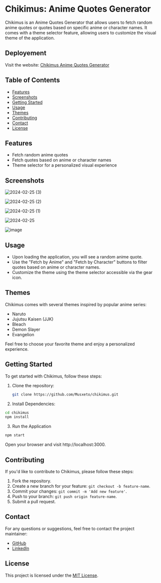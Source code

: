 # Chikimus: Anime Quotes Generator

Chikimus is an Anime Quotes Generator that allows users to fetch random anime quotes or quotes based on specific anime or character names. 
It comes with a theme selector feature, allowing users to customize the visual theme of the application.

## Deployement

Visit the website: [Chikimus Anime Quotes Generator](https://chikimus.vercel.app/)

## Table of Contents

- [Features](#features)
- [Screenshots](#screenshots)
- [Getting Started](#getting-started)
- [Usage](#usage)
- [Themes](#themes)
- [Contributing](#contributing)
- [Contact](#contact)
- [License](#license)

## Features

- Fetch random anime quotes
- Fetch quotes based on anime or character names
- Theme selector for a personalized visual experience

## Screenshots

![2024-02-25 (3)](https://github.com/Musxeto/chikimus/assets/138971833/3b151ea9-46f0-42dd-be4c-5b8ea63c6037)

![2024-02-25 (2)](https://github.com/Musxeto/chikimus/assets/138971833/963456db-ed86-4113-bc4b-17332f9d98ed)

![2024-02-25 (1)](https://github.com/Musxeto/chikimus/assets/138971833/ac878c8d-b89b-46f3-8155-0e422b2acbf0)

![2024-02-25](https://github.com/Musxeto/chikimus/assets/138971833/761d9fd2-0682-4ec5-8d1e-aa549ec6c0b7)

![image](https://github.com/Musxeto/chikimus/assets/138971833/499b1d08-c07c-48c0-9bd0-0168d8b2bbb7)

## Usage

- Upon loading the application, you will see a random anime quote.
- Use the "Fetch by Anime" and "Fetch by Character" buttons to filter quotes based on anime or character names.
- Customize the theme using the theme selector accessible via the gear icon.

## Themes

Chikimus comes with several themes inspired by popular anime series:

- Naruto
- Jujutsu Kaisen (JJK)
- Bleach
- Demon Slayer
- Evangelion

Feel free to choose your favorite theme and enjoy a personalized experience.


## Getting Started

To get started with Chikimus, follow these steps:

1. Clone the repository:

   ```bash
   git clone https://github.com/Musxeto/chikimus.git
   ```

2. Install Dependencies:

```bash
cd chikimus
npm install
```

3. Run the Application
  ```bash 
  npm start
  ```

Open your browser and visit http://localhost:3000.

## Contributing

If you'd like to contribute to Chikimus, please follow these steps:

1. Fork the repository.
2. Create a new branch for your feature: `git checkout -b feature-name`.
3. Commit your changes: `git commit -m 'Add new feature'`.
4. Push to your branch: `git push origin feature-name`.
5. Submit a pull request.

## Contact

For any questions or suggestions, feel free to contact the project maintainer:

- [GitHub](https://github.com/musxeto)
- [LinkedIn](https://linkedin.com/in/mustafa-gm)

## License

This project is licensed under the [MIT License](LICENSE).

